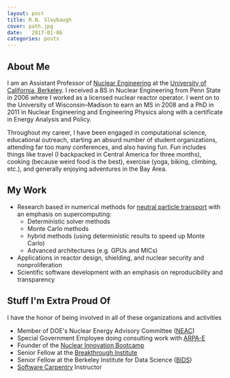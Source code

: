 ```yaml
---
layout: post
title: R.N. Slaybaugh
cover: path.jpg
date:   2017-01-06
categories: posts
---
```


## About Me 
 
I am an Assistant Professor of [Nuclear
Engineering](http://www.nuc.berkeley.edu/) at the [University of
California, Berkeley](http://www.berkeley.edu/). I received a BS in Nuclear Engineering from Penn
State in 2006 where I worked as a licensed nuclear reactor operator. I went
on to the University of Wisconsin–Madison to earn an MS in 2008 and a PhD in
2011 in Nuclear Engineering and Engineering Physics along with a certificate in
Energy Analysis and Policy. 

Throughout my career, I have been engaged in computational science,
educational outreach, starting an absurd number of student organizations,
attending far too many conferences, and also having fun. Fun includes things
like travel (I backpacked in Central America for three months), cooking (because
weird food is the best), exercise (yoga, biking, climbing, etc.), and generally
enjoying adventures in the Bay Area.

## My Work

* Research based in numerical methods for [neutral particle
 transport](http://www.nuclear-power.net/nuclear-power/reactor-physics/neutron-diffusion-theory/neutron-transport-theory-boltzmann-transport-equation/) with an emphasis on supercomputing:
  - Deterministic solver methods
  - Monte Carlo methods
  - hybrid methods (using deterministic results to speed up Monte Carlo)
  - Advanced architectures (e.g. GPUs and MICs)
* Applications in reactor design, shielding, and nuclear security and
  nonproliferation
* Scientific software development with an emphasis on reproducibility and
  transparency

## Stuff I'm Extra Proud Of
I have the honor of being involved in all of these organizations and activities
* Member of DOE's Nuclear Energy Advisory Committee ([NEAC](https://www.energy.gov/ne/services/nuclear-energy-advisory-committee))
* Special Government Employee doing consulting work with [ARPA-E](https://arpa-e.energy.gov/)
* Founder of the [Nuclear Innovation Bootcamp](http://nuclearbootcamp.berkeley.edu/)
* Senior Fellow at the [Breakthrough Institute](http://thebreakthrough.org/)
* Senior Fellow at the Berkeley Institute for Data Science ([BIDS](https://bids.berkeley.edu/))
* [Software Carpentry](https://software-carpentry.org/) Instructor
